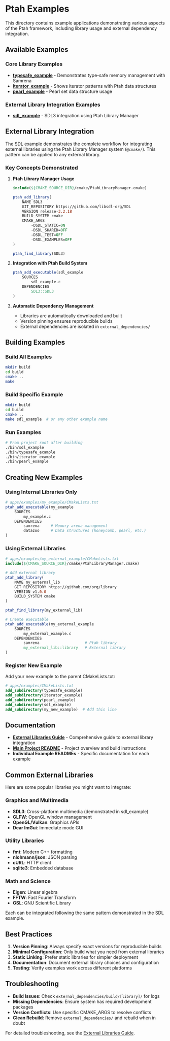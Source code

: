 # Ptah Examples

This directory contains example applications demonstrating various aspects of the Ptah framework, including library usage and external dependency integration.

## Available Examples

### Core Library Examples

- **[typesafe_example](typesafe_example/)** - Demonstrates type-safe memory management with Samrena
- **[iterator_example](iterator_example/)** - Shows iterator patterns with Ptah data structures  
- **[pearl_example](pearl_example/)** - Pearl set data structure usage

### External Library Integration Examples

- **[sdl_example](sdl_example/)** - SDL3 integration using Ptah Library Manager

## External Library Integration

The SDL example demonstrates the complete workflow for integrating external libraries using the Ptah Library Manager system (`@cmake/`). This pattern can be applied to any external library.

### Key Concepts Demonstrated

1. **Ptah Library Manager Usage**
   ```cmake
   include(${CMAKE_SOURCE_DIR}/cmake/PtahLibraryManager.cmake)
   
   ptah_add_library(
       NAME SDL3
       GIT_REPOSITORY https://github.com/libsdl-org/SDL
       VERSION release-3.2.18
       BUILD_SYSTEM cmake
       CMAKE_ARGS
           -DSDL_STATIC=ON
           -DSDL_SHARED=OFF
           -DSDL_TEST=OFF
           -DSDL_EXAMPLES=OFF
   )
   
   ptah_find_library(SDL3)
   ```

2. **Integration with Ptah Build System**
   ```cmake
   ptah_add_executable(sdl_example
       SOURCES
           sdl_example.c
       DEPENDENCIES
           SDL3::SDL3
   )
   ```

3. **Automatic Dependency Management**
   - Libraries are automatically downloaded and built
   - Version pinning ensures reproducible builds
   - External dependencies are isolated in `external_dependencies/`

## Building Examples

### Build All Examples

```bash
mkdir build
cd build
cmake ..
make
```

### Build Specific Example

```bash
mkdir build
cd build
cmake ..
make sdl_example  # or any other example name
```

### Run Examples

```bash
# From project root after building
./bin/sdl_example
./bin/typesafe_example
./bin/iterator_example
./bin/pearl_example
```

## Creating New Examples

### Using Internal Libraries Only

```cmake
# apps/examples/my_example/CMakeLists.txt
ptah_add_executable(my_example
    SOURCES
        my_example.c
    DEPENDENCIES
        samrena     # Memory arena management
        datazoo     # Data structures (honeycomb, pearl, etc.)
)
```

### Using External Libraries

```cmake
# apps/examples/my_external_example/CMakeLists.txt
include(${CMAKE_SOURCE_DIR}/cmake/PtahLibraryManager.cmake)

# Add external library
ptah_add_library(
    NAME my_external_lib
    GIT_REPOSITORY https://github.com/org/library
    VERSION v1.0.0
    BUILD_SYSTEM cmake
)

ptah_find_library(my_external_lib)

# Create executable
ptah_add_executable(my_external_example
    SOURCES
        my_external_example.c
    DEPENDENCIES
        samrena                    # Ptah library
        my_external_lib::library   # External library
)
```

### Register New Example

Add your new example to the parent CMakeLists.txt:

```cmake
# apps/examples/CMakeLists.txt
add_subdirectory(typesafe_example)
add_subdirectory(iterator_example)
add_subdirectory(pearl_example)
add_subdirectory(sdl_example)
add_subdirectory(my_new_example)  # Add this line
```

## Documentation

- **[External Libraries Guide](../../docs/EXTERNAL_LIBRARIES.md)** - Comprehensive guide to external library integration
- **[Main Project README](../../CLAUDE.md)** - Project overview and build instructions
- **Individual Example READMEs** - Specific documentation for each example

## Common External Libraries

Here are some popular libraries you might want to integrate:

### Graphics and Multimedia
- **SDL3**: Cross-platform multimedia (demonstrated in sdl_example)
- **GLFW**: OpenGL window management
- **OpenGL/Vulkan**: Graphics APIs
- **Dear ImGui**: Immediate mode GUI

### Utility Libraries  
- **fmt**: Modern C++ formatting
- **nlohmann/json**: JSON parsing
- **cURL**: HTTP client
- **sqlite3**: Embedded database

### Math and Science
- **Eigen**: Linear algebra
- **FFTW**: Fast Fourier Transform
- **GSL**: GNU Scientific Library

Each can be integrated following the same pattern demonstrated in the SDL example.

## Best Practices

1. **Version Pinning**: Always specify exact versions for reproducible builds
2. **Minimal Configuration**: Only build what you need from external libraries
3. **Static Linking**: Prefer static libraries for simpler deployment
4. **Documentation**: Document external library choices and configuration
5. **Testing**: Verify examples work across different platforms

## Troubleshooting

- **Build Issues**: Check `external_dependencies/build/[library]/` for logs
- **Missing Dependencies**: Ensure system has required development packages  
- **Version Conflicts**: Use specific CMAKE_ARGS to resolve conflicts
- **Clean Rebuild**: Remove `external_dependencies/` and rebuild when in doubt

For detailed troubleshooting, see the [External Libraries Guide](../../docs/EXTERNAL_LIBRARIES.md).